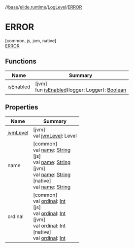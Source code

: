 //[base](../../../../index.md)/[elide.runtime](../../index.md)/[LogLevel](../index.md)/[ERROR](index.md)

# ERROR

[common, js, jvm, native]\
[ERROR](index.md)

## Functions

| Name | Summary |
|---|---|
| [isEnabled](../is-enabled.md) | [jvm]<br>fun [isEnabled](../is-enabled.md)(logger: Logger): [Boolean](https://kotlinlang.org/api/latest/jvm/stdlib/kotlin/-boolean/index.html) |

## Properties

| Name | Summary |
|---|---|
| [jvmLevel](../jvm-level.md) | [jvm]<br>val [jvmLevel](../jvm-level.md): Level |
| name | [common]<br>val [name](index.md#-372974862%2FProperties%2F-1416663450): [String](https://kotlinlang.org/api/latest/jvm/stdlib/kotlin/-string/index.html)<br>[js]<br>val [name](../../../lib.protobuf/-wire-type/-f-i-x-e-d32/index.md#-372974862%2FProperties%2F-431612152): [String](https://kotlinlang.org/api/latest/jvm/stdlib/kotlin/-string/index.html)<br>[jvm]<br>val [name](index.md#-372974862%2FProperties%2F-272498224): [String](https://kotlinlang.org/api/latest/jvm/stdlib/kotlin/-string/index.html)<br>[native]<br>val [name](index.md#-372974862%2FProperties%2F911148602): [String](https://kotlinlang.org/api/latest/jvm/stdlib/kotlin/-string/index.html) |
| ordinal | [common]<br>val [ordinal](index.md#-739389684%2FProperties%2F-1416663450): [Int](https://kotlinlang.org/api/latest/jvm/stdlib/kotlin/-int/index.html)<br>[js]<br>val [ordinal](../../../lib.protobuf/-wire-type/-f-i-x-e-d32/index.md#-739389684%2FProperties%2F-431612152): [Int](https://kotlinlang.org/api/latest/jvm/stdlib/kotlin/-int/index.html)<br>[jvm]<br>val [ordinal](index.md#-739389684%2FProperties%2F-272498224): [Int](https://kotlinlang.org/api/latest/jvm/stdlib/kotlin/-int/index.html)<br>[native]<br>val [ordinal](index.md#-739389684%2FProperties%2F911148602): [Int](https://kotlinlang.org/api/latest/jvm/stdlib/kotlin/-int/index.html) |
